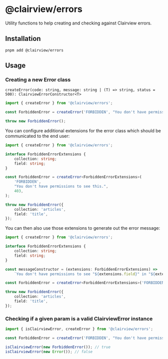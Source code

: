 # @clairview/errors

Utility functions to help creating and checking against Clairview errors.

## Installation

```
pnpm add @clairview/errors
```

## Usage

### Creating a new Error class

```
createError(code: string, message: string | (T) => string, status = 500): ClairviewErrorConstructor<T>
```

```ts
import { createError } from '@clairview/errors';

const ForbiddenError = createError('FORBIDDEN', "You don't have permissions to see this.", 403);

throw new ForbiddenError();
```

You can configure additional extensions for the error class which should be communicated to the end user:

```ts
import { createError } from '@clairview/errors';

interface ForbiddenErrorExtensions {
	collection: string;
	field: string;
}

const ForbiddenError = createError<ForbiddenErrorExtensions>(
	'FORBIDDEN',
	"You don't have permissions to see this.",
	403,
);

throw new ForbiddenError({
	collection: 'articles',
	field: 'title',
});
```

You can then also use those extensions to generate out the error message:

```ts
import { createError } from '@clairview/errors';

interface ForbiddenErrorExtensions {
	collection: string;
	field: string;
}

const messageConstructor = (extensions: ForbiddenErrorExtensions) =>
	`You don't have permissions to see "${extensions.field}" in "${extensions.collection}".`;

const ForbiddenError = createError<ForbiddenErrorExtensions>('FORBIDDEN', messageConstructor, 403);

throw new ForbiddenError({
	collection: 'articles',
	field: 'title',
});
```

### Checking if a given param is a valid ClairviewError instance

```ts
import { isClairviewError, createError } from '@clairview/errors';

const ForbiddenError = createError('FORBIDDEN', "You don't have permissions to see this.", 403);

isClairviewError(new ForbiddenError()); // true
isClairviewError(new Error()); // false
```
